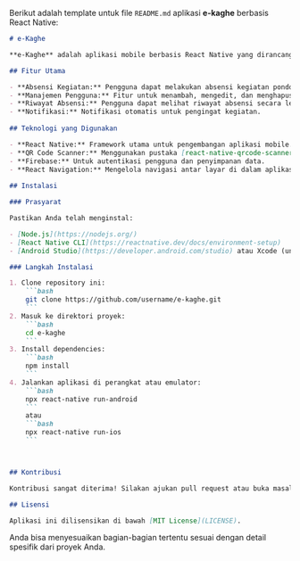 Berikut adalah template untuk file `README.md` aplikasi **e-kaghe** berbasis React Native:

```markdown
# e-Kaghe

**e-Kaghe** adalah aplikasi mobile berbasis React Native yang dirancang untuk memudahkan proses absensi kegiatan di pondok pesantren. Aplikasi ini memungkinkan pengguna untuk melakukan absensi secara cepat dan efisien menggunakan fitur scan QR Code.

## Fitur Utama

- **Absensi Kegiatan:** Pengguna dapat melakukan absensi kegiatan pondok dengan memindai QR Code.
- **Manajemen Pengguna:** Fitur untuk menambah, mengedit, dan menghapus data pengguna (santri, ustadz).
- **Riwayat Absensi:** Pengguna dapat melihat riwayat absensi secara lengkap.
- **Notifikasi:** Notifikasi otomatis untuk pengingat kegiatan.
  
## Teknologi yang Digunakan

- **React Native:** Framework utama untuk pengembangan aplikasi mobile.
- **QR Code Scanner:** Menggunakan pustaka [react-native-qrcode-scanner](https://github.com/moaazsidat/react-native-qrcode-scanner) untuk fungsi pemindaian QR Code.
- **Firebase:** Untuk autentikasi pengguna dan penyimpanan data.
- **React Navigation:** Mengelola navigasi antar layar di dalam aplikasi.
  
## Instalasi

### Prasyarat

Pastikan Anda telah menginstal:

- [Node.js](https://nodejs.org/)
- [React Native CLI](https://reactnative.dev/docs/environment-setup)
- [Android Studio](https://developer.android.com/studio) atau Xcode (untuk iOS)

### Langkah Instalasi

1. Clone repository ini:
    ```bash
    git clone https://github.com/username/e-kaghe.git
    ```
2. Masuk ke direktori proyek:
    ```bash
    cd e-kaghe
    ```
3. Install dependencies:
    ```bash
    npm install
    ```
4. Jalankan aplikasi di perangkat atau emulator:
    ```bash
    npx react-native run-android
    ```
    atau
    ```bash
    npx react-native run-ios
    ```



## Kontribusi

Kontribusi sangat diterima! Silakan ajukan pull request atau buka masalah jika menemukan bug atau memiliki fitur yang ingin ditambahkan.

## Lisensi

Aplikasi ini dilisensikan di bawah [MIT License](LICENSE).
```

Anda bisa menyesuaikan bagian-bagian tertentu sesuai dengan detail spesifik dari proyek Anda.